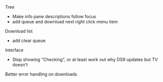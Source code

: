 Tree
  * Make info pane descriptions follow focus
  * add queue and download next right click menu item

Download list
  * add clear queue  
  
Interface
  * Stop showing "Checking", or at least work out why DS9 updates but TV doesn't

Better error handling on downloads
